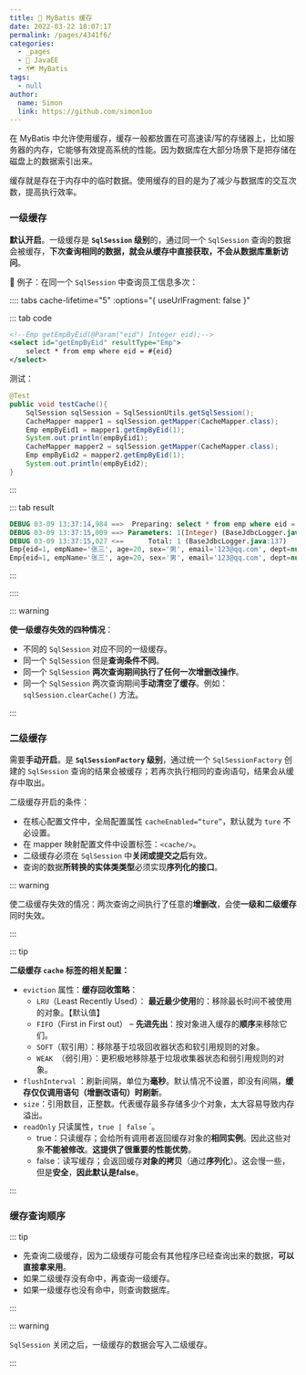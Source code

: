 ```yaml
---
title: 💾 MyBatis 缓存
date: 2022-03-22 18:07:17
permalink: /pages/4341f6/
categories: 
  - _pages
  - 🧋 JavaEE
  - 🗺 MyBatis
tags: 
  - null
author: 
  name: Simon
  link: https://github.com/simon1uo
---
```

在 MyBatis 中允许使用缓存，缓存一般都放置在可高速读/写的存储器上，比如服务器的内存，它能够有效提高系统的性能。因为数据库在大部分场景下是把存储在磁盘上的数据索引出来。

缓存就是存在于内存中的临时数据。使用缓存的目的是为了减少与数据库的交互次数，提高执行效率。

### 一级缓存

**默认开启**。一级缓存是 **`SqlSession` 级别**的，通过同一个 `SqlSession` 查询的数据会被缓存，**下次查询相同的数据，就会从缓存中直接获取，不会从数据库重新访问**。

🌰 例子：在同一个 `SqlSession` 中查询员工信息多次：

:::: tabs cache-lifetime="5" :options="{ useUrlFragment: false }" 

::: tab code

```xml
<!--Emp getEmpByEid(@Param("eid") Integer eid);-->
<select id="getEmpByEid" resultType="Emp">
    select * from emp where eid = #{eid}
</select>
```

测试：

```java
@Test
public void testCache(){
    SqlSession sqlSession = SqlSessionUtils.getSqlSession();
    CacheMapper mapper1 = sqlSession.getMapper(CacheMapper.class);
    Emp empByEid1 = mapper1.getEmpByEid(1);
    System.out.println(empByEid1);
    CacheMapper mapper2 = sqlSession.getMapper(CacheMapper.class);
    Emp empByEid2 = mapper2.getEmpByEid(1);
    System.out.println(empByEid2);
}
```

:::

::: tab result

```sql
DEBUG 03-09 13:37:14,984 ==>  Preparing: select * from emp where eid = ? (BaseJdbcLogger.java:137) 
DEBUG 03-09 13:37:15,009 ==> Parameters: 1(Integer) (BaseJdbcLogger.java:137) 
DEBUG 03-09 13:37:15,027 <==      Total: 1 (BaseJdbcLogger.java:137) 
Emp{eid=1, empName='张三', age=20, sex='男', email='123@qq.com', dept=null}
Emp{eid=1, empName='张三', age=20, sex='男', email='123@qq.com', dept=null}
```

:::

::::

::: warning 

**使一级缓存失效的四种情况**：

+ 不同的 `SqlSession` 对应不同的一级缓存。
+ 同一个 `SqlSession` 但是**查询条件不同**。 
+ 同一个 `SqlSession` **两次查询期间执行了任何一次增删改操作**。
+ 同一个 `SqlSession` 两次查询期间**手动清空了缓存**。例如：`sqlSession.clearCache()` 方法。

:::

### 二级缓存

需要**手动开启**。是 **`SqlSessionFactory` 级别**，通过统一个 `SqlSessionFactory` 创建的 `SqlSession` 查询的结果会被缓存；若再次执行相同的查询语句，结果会从缓存中取出。

二级缓存开启的条件：

+ 在核心配置文件中，全局配置属性 `cacheEnabled=“ture”`，默认就为 `ture` 不必设置。
+ 在 mapper 映射配置文件中设置标签：`<cache/>`。
+ 二级缓存必须在 `SqlSession` 中**关闭或提交之后**有效。
+ 查询的数据**所转换的实体类类型**必须实现**序列化的接口**。

::: warning

使二级缓存失效的情况：两次查询之间执行了任意的**增删改**，会使**一级和二级缓存**同时失效。

::: 



::: tip

**二级缓存 `cache` 标签的相关配置：**

+ `eviction` 属性：**缓存回收策略**：
  + `LRU`（Least Recently Used）： **最近最少使用**的：移除最长时间不被使用的对象。【默认值】
  + `FIFO`（First in First out） – **先进先出**：按对象进入缓存的**顺序**来移除它们。
  + `SOFT`（软引用）：移除基于垃圾回收器状态和软引用规则的对象。
  + `WEAK `（弱引用）：更积极地移除基于垃圾收集器状态和弱引用规则的对象。
+ `flushInterval` ：刷新间隔，单位为**毫秒**。默认情况不设置，即没有间隔，**缓存仅仅调用语句（增删改语句）时刷新**。
+ `size`：引用数目，正整数。代表缓存最多存储多少个对象，太大容易导致内存溢出。
+ `readOnly` 只读属性，`true | false` `。
  + true：只读缓存；会给所有调用者返回缓存对象的**相同实例**。因此这些对象**不能被修改**。**这提供了很重要的性能优势**。
  + false：读写缓存；会返回缓存**对象的拷贝**（通过**序列化**）。这会慢一些，但是**安全**，**因此默认是false**。

:::



### 缓存查询顺序

::: tip

+ 先查询二级缓存，因为二级缓存可能会有其他程序已经查询出来的数据，**可以直接拿来用**。
+ 如果二级缓存没有命中，再查询一级缓存。
+ 如果一级缓存也没有命中，则查询数据库。

:::

::: warning

`SqlSession` 关闭之后，一级缓存的数据会写入二级缓存。

:::

